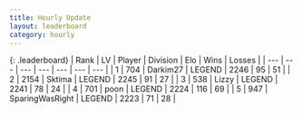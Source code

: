 ```yaml
---
title: Hourly Update
layout: leaderboard
category: hourly
---
```


{: .leaderboard}
| Rank | LV | Player | Division | Elo | Wins | Losses |
| --- | --- | --- | --- | --- | --- | --- |
| <span data-change="0">1</span> | 704 | <span title="ID: 694036">Darkim27</span> | LEGEND | <span data-change="0">2246</span> | <span data-change="0">95</span> | <span data-change="0">51</span> |
| <span data-change="0">2</span> | 2154 | <span title="ID: 353063">Sktima</span> | LEGEND | <span data-change="0">2245</span> | <span data-change="0">91</span> | <span data-change="0">27</span> |
| <span data-change="0">3</span> | 538 | <span title="ID: 44257">Lizzy</span> | LEGEND | <span data-change="0">2241</span> | <span data-change="0">78</span> | <span data-change="0">24</span> |
| <span data-change="0">4</span> | 701 | <span title="ID: 540690">poon</span> | LEGEND | <span data-change="0">2224</span> | <span data-change="0">116</span> | <span data-change="0">69</span> |
| <span data-change="0">5</span> | 947 | <span title="ID: 402846">SparingWasRight</span> | LEGEND | <span data-change="0">2223</span> | <span data-change="0">71</span> | <span data-change="0">28</span> |